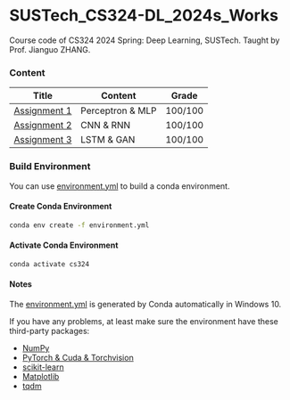 # SUSTech_CS324-DL_2024s_Works
 Course code of CS324 2024 Spring: Deep Learning, SUSTech. Taught by Prof. Jianguo ZHANG.

### Content

| Title                        | Content          | Grade   |
| ---------------------------- | ---------------- | ------- |
| [Assignment 1](Assignment1/) | Perceptron & MLP | 100/100 |
| [Assignment 2](Assignment2/) | CNN & RNN        | 100/100 |
| [Assignment 3](Assignment3/) | LSTM & GAN       | 100/100 |

### Build Environment

You can use [environment.yml](environment.yml) to build a conda environment.

#### Create Conda Environment

```bash
conda env create -f environment.yml 
```

#### Activate Conda Environment

```bash
conda activate cs324   
```

#### Notes

The  [environment.yml](environment.yml) is generated by Conda automatically in Windows 10.

If you have any problems, at least make sure the environment have these third-party packages:

- [NumPy](https://numpy.org/)
- [PyTorch & Cuda & Torchvision](https://pytorch.org/get-started/)
- [scikit-learn](https://scikit-learn.org/)
- [Matplotlib](https://matplotlib.org/)
- [tqdm](https://github.com/tqdm/tqdm)



